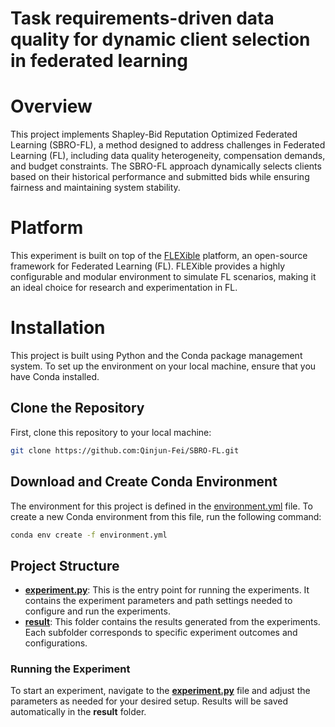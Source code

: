 # Task requirements-driven data quality for dynamic client selection in federated learning

# Overview

This project implements Shapley-Bid Reputation Optimized Federated Learning (SBRO-FL), a method designed to address challenges in Federated Learning (FL), including data quality heterogeneity, compensation demands, and budget constraints. The SBRO-FL approach dynamically selects clients based on their historical performance and submitted bids while ensuring fairness and maintaining system stability.

# Platform

This experiment is built on top of the [FLEXible](https://github.com/FLEXible-FL/FLEXible) platform, an open-source framework for Federated Learning (FL). FLEXible provides a highly configurable and modular environment to simulate FL scenarios, making it an ideal choice for research and experimentation in FL.

# Installation

This project is built using Python and the Conda package management system. To set up the environment on your local machine, ensure that you have Conda installed.

## Clone the Repository

First, clone this repository to your local machine:
```bash
git clone https://github.com:Qinjun-Fei/SBRO-FL.git
```
## 	Download and Create Conda Environment

The environment for this project is defined in the [environment.yml](https://github.com/Qinjun-Fei/SBRO-FL/blob/main/environment.yml) file. To create a new Conda environment from this file, run the following command:
```bash
conda env create -f environment.yml
```
## Project Structure

- **[experiment.py](./Demos/experiment.py)**: This is the entry point for running the experiments. It contains the experiment parameters and path settings needed to configure and run the experiments.
- **[result](./result)**: This folder contains the results generated from the experiments. Each subfolder corresponds to specific experiment outcomes and configurations.

### Running the Experiment

To start an experiment, navigate to the **[experiment.py](./Demos/experiment.py)** file and adjust the parameters as needed for your desired setup. Results will be saved automatically in the **result** folder.
